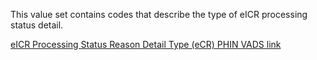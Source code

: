 This value set contains codes that describe the type of eICR processing status detail. 

[eICR Processing Status Reason Detail Type (eCR) PHIN VADS link](http://phinvads.cdc.gov/vads/ViewValueSet.action?oid=2.16.840.1.113883.10.20.15.2.5.10)
